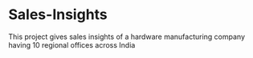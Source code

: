 # Sales-Insights
This project gives sales insights of a hardware manufacturing company having 10 regional offices across India  
